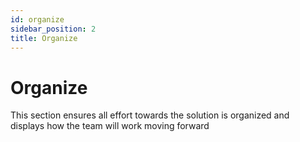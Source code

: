 ```yaml
---
id: organize
sidebar_position: 2
title: Organize
---
```


# Organize
This section ensures all effort towards the solution is organized and displays how the team will work moving forward